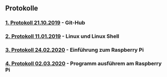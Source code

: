 ## Protokolle

### [1. Protokoll 21.10.2019](https://github.com/HTLMechatronics/m17-3ahme-la1-sx/blob/adamim17/protokolle/protokoll_2019-10-21_adamim17.md) - Git-Hub
### [2. Protokoll 11.01.2019](https://github.com/HTLMechatronics/m17-3ahme-la1-sx/blob/adamim17/protokolle/protokoll_2019-11-11_adamim17.md) - Linux und Linux Shell
### [3. Protokoll 24.02.2020](https://github.com/HTLMechatronics/m17-3ahme-la1-sx/blob/adamim17/protokolle/protokoll_2020-02-24_adamim17.md) - Einführung zum Raspberry Pi
### [4. Protokoll 02.03.2020](https://github.com/HTLMechatronics/m17-3ahme-la1-sx/blob/adamim17/protokolle/protokoll_2020-03-02_adamim17.md) - Programm ausführem am Raspberry Pi
